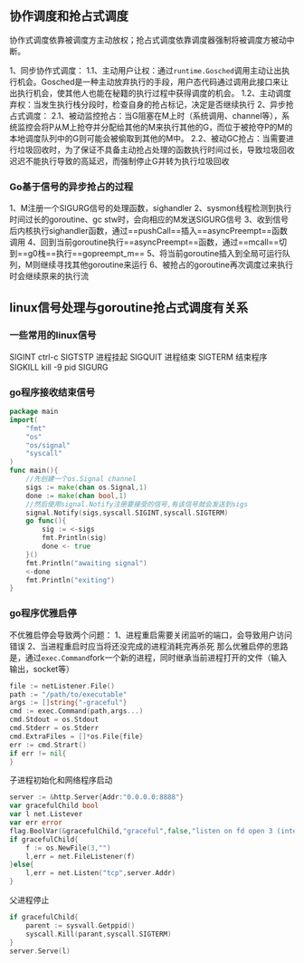 ## 协作调度和抢占式调度
协作式调度依靠被调度方主动放权；抢占式调度依靠调度器强制将被调度方被动中断。

1、同步协作式调度：
    1.1、主动用户让权：通过`runtime.Gosched`调用主动让出执行机会。Gosched是一种主动放弃执行的手段，用户态代码通过调用此接口来让出执行机会，使其他人也能在秘籍的执行过程中获得调度的机会。
    1.2、主动调度弃权：当发生执行栈分段时，检查自身的抢占标记，决定是否继续执行
2、异步抢占式调度：
    2.1、被动监控抢占：当G阻塞在M上时（系统调用、channel等），系统监控会将P从M上抢夺并分配给其他的M来执行其他的G，而位于被抢夺P的M的本地调度队列中的G则可能会被偷取到其他的M中。
    2.2、被动GC抢占：当需要进行垃圾回收时，为了保证不具备主动抢占处理的函数执行时间过长，导致垃圾回收迟迟不能执行导致的高延迟，而强制停止G并转为执行垃圾回收

### Go基于信号的异步抢占的过程

1、M注册一个SIGURG信号的处理函数，sighandler
2、sysmon线程检测到执行时间过长的goroutine、gc stw时，会向相应的M发送SIGURG信号
3、收到信号后内核执行sighandler函数，通过==pushCall==插入==asyncPreempt==函数调用
4、回到当前goroutine执行==asyncPreempt==函数，通过==mcall==切到==g0栈==执行==gopreempt_m==
5、将当前goroutine插入到全局可运行队列，M则继续寻找其他goroutine来运行
6、被抢占的goroutine再次调度过来执行时会继续原来的执行流


## linux信号处理与goroutine抢占式调度有关系

### 一些常用的linux信号
SIGINT  ctrl-c
SIGTSTP 进程挂起
SIGQUIT 进程结束
SIGTERM 结束程序
SIGKILL kill -9 pid
SIGURG  

### go程序接收结束信号
```go
package main
import(
    "fmt"
    "os"
    "os/signal"
    "syscall"
)
func main(){
    //先创建一个os.Signal channel
    sigs := make(chan os.Signal,1)
    done := make(chan bool,1)
    //然后使用signal.Notify注册要接受的信号,有该信号就会发送到sigs
    signal.Notify(sigs,syscall.SIGINT,syscall.SIGTERM)
    go func(){
        sig := <-sigs
        fmt.Println(sig)
        done <- true
    }()
    fmt.Println("awaiting signal")
    <-done
    fmt.Println("exiting")
}
```

### go程序优雅启停
不优雅启停会导致两个问题：
1、进程重启需要关闭监听的端口，会导致用户访问错误
2、当进程重启时应当将还没完成的进程消耗完再杀死
那么优雅启停的思路是，通过`exec.Command`fork一个新的进程，同时继承当前进程打开的文件（输入输出，socket等）
```go
file := netListener.File()
path := "/path/to/executable"
args := []string{"-graceful"}
cmd := exec.Command(path,args...)
cmd.Stdout = os.Stdout
cmd.Stderr = os.Stderr
cmd.ExtraFiles = []*os.File{file}
err := cmd.Strart()
if err != nil{
}
```
子进程初始化和网络程序启动
```go
server := &http.Server{Addr:"0.0.0.0:8888"}
var gracefulChild bool
var l net.Listever
var err error
flag.BoolVar(&gracefulChild,"graceful",false,"listen on fd open 3 (internal use only)")
if gracefulChild{
    f := os.NewFile(3,"")
    l,err = net.FileListener(f)
}else{
    l,err = net.Listen("tcp",server.Addr)
}
```
父进程停止
```go
if gracefulChild{
    parent := sysvall.Getppid()
    syscall.Kill(parant,syscall.SIGTERM)
}
server.Serve(l)
```